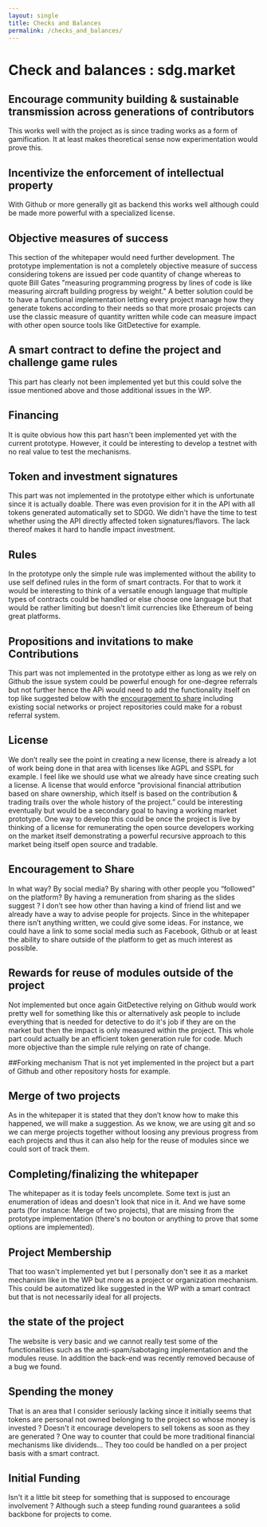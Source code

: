 ```yaml
---
layout: single
title: Checks and Balances
permalink: /checks_and_balances/
---
```


# Check and balances : sdg.market

## Encourage community building & sustainable transmission across generations of contributors
This works well with the project as is since trading works as a form of gamification. It at least makes theoretical sense now experimentation would prove this.

## Incentivize the enforcement of intellectual property
With Github or more generally git as backend this works well although could be made more powerful with a specialized license.

## Objective measures of success
This section of the whitepaper would need further development. The prototype implementation is not a completely objective measure of success considering tokens are issued per code quantity of change whereas to quote Bill Gates "measuring programming progress by lines of code is like measuring aircraft building progress by weight." A better solution could be to have a functional implementation letting every project manage how they generate tokens according to their needs so that more prosaic projects can use the classic measure of quantity written while code can measure impact with other open source tools like GitDetective for example.

## A smart contract to define the project and challenge game rules
This part has clearly not been implemented yet but this could solve the issue mentioned above and those additional issues in the WP.

## Financing
It is quite obvious how this part hasn't been implemented yet with the current prototype. However, it could be interesting to develop a testnet with no real value to test the mechanisms.

## Token and investment signatures
This part was not implemented in the prototype either which is unfortunate since it is actually doable. There was even provision for it in the API with all tokens generated automatically set to SDG0. We didn't have the time to test whether using the API directly affected token signatures/flavors. The lack thereof makes it hard to handle impact investment.

## Rules
In the prototype only the simple rule was implemented without the ability to use self defined rules in the form of smart contracts. For that to work it would be interesting to think of a versatile enough language that multiple types of contracts could be handled or else choose one language but that would be rather limiting but doesn't limit currencies like Ethereum of being great platforms.

## Propositions and invitations to make Contributions
This part was not implemented in the prototype either as long as we rely on Github the issue system could be powerful enough for one-degree referrals but not further hence the APi would need to add the functionality itself on top like suggested below with the [encouragement to share](#encouragement-to-share) including existing social networks or project repositories could make for a robust referral system.

## License
We don’t really see the point in creating a new license, there is already a lot of work being done in that area with licenses like AGPL and SSPL for example. I feel like we should use what we already have since creating such a license. A license that would enforce “provisional financial attribution based on share ownership, which itself is based on the contribution & trading trails over the whole history of the project.” could be interesting eventually but would be a secondary goal to having a working market prototype. One way to develop this could be once the project is live by thinking of a license for remunerating the open source developers working on the market itself demonstrating a powerful recursive approach to this market being itself open source and tradable.

## Encouragement to Share
In what way? By social media? By sharing with other people you “followed” on the platform? By having a remuneration from sharing as the slides suggest ?
I don’t see how other than having a kind of friend list and we already have a way to advise people for projects.
Since in the whitepaper there isn’t anything written, we could give some ideas.
For instance, we could have a link to some social media such as Facebook, Github or at least the ability to share outside of the platform to get as much interest as possible.

## Rewards for reuse of modules outside of the project
Not implemented but once again GitDetective relying on Github would work pretty well for something like this or alternatively ask people to include everything that is needed for detective to do it's job if they are on the market but then the impact is only measured within the project. This whole part could actually be an efficient token generation rule for code. Much more objective than the simple rule relying on rate of change.

##Forking mechanism
That is not yet implemented in the project but a part of Github and other repository hosts for example.

## Merge of two projects
As in the whitepaper it is stated that they don’t know how to make this happened, we will make a suggestion.
As we know, we are using git and so we can merge projects together without loosing any previous progress from each projects and thus it can also help for the reuse of modules since we could sort of track them.

## Completing/finalizing the whitepaper
The whitepaper as it is today feels uncomplete. Some text is just an enumeration of ideas and doesn't look that nice in it. And we have some parts (for instance: Merge of two projects), that are missing from the prototype implementation (there's no bouton or anything to prove that some options are implemented).

## Project Membership
That too wasn't implemented yet but I personally don't see it as a market mechanism like in the WP but more as a project or organization mechanism. This could be automatized like suggested in the WP with a smart contract but that is not necessarily ideal for all projects.

## the state of the project
The website is very basic and we cannot really test some of the functionalities such as the anti-spam/sabotaging implementation and the modules reuse. In addition the back-end was recently removed because of a bug we found.

## Spending the money
That is an area that I consider seriously lacking since it initially seems that tokens are personal not owned belonging to the project so whose money is invested ? Doesn't it encourage developers to sell tokens as soon as they are generated ? One way to counter that could be more traditional financial mechanisms like dividends... They too could be handled on a per project basis with a smart contract.

## Initial Funding
Isn't it a little bit steep for something that is supposed to encourage involvement ? Although such a steep funding round guarantees a solid backbone for projects to come.
